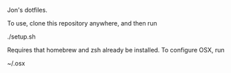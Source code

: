
Jon's dotfiles.

To use, clone this repository anywhere, and then run

  ./setup.sh

Requires that homebrew and zsh already be installed. To configure OSX, run

  ~/.osx
